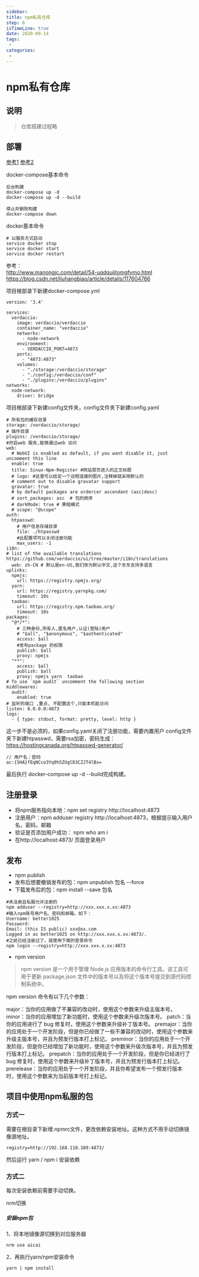 ```yaml
---
sidebar:
title: npm私有仓库
step: 6
isTimeLine: true
date: 2020-09-14
tags:
 - 
categories:
 - 
---
```

# npm私有仓库


## 说明

> 仓库搭建过程略

## 部署

[参考1](https://juejin.cn/post/6939812008082538504?from=search-suggest)
[参考2](https://juejin.cn/post/7212621497810370597)

docker-compose基本命令

```shell
后台构建
docker-compose up -d
docker-compose up -d --build

停止并删除构建
docker-compose down

```

docker基本命令

```shell
# 以服务方式启动
service docker stop   
service docker start  
service docker restart
```

参考：  
http://www.manongjc.com/detail/54-uqdquiitomgfvmo.html
https://blog.csdn.net/liuhangbiao/article/details/117604766

项目根部录下新建docker-compose.yml

```text
version: '3.4'

services:
  verdaccio:
    image: verdaccio/verdaccio
    container_name: "verdaccio"
    networks:
      - node-network
    environment:
      - VERDACCIO_PORT=4873
    ports:
      - "4873:4873"
    volumes:
      - "./storage:/verdaccio/storage"
      - "./config:/verdaccio/conf"
      - "./plugins:/verdaccio/plugins"
networks:
  node-network:
    driver: bridge

```

项目根部录下新建config文件夹，config文件夹下新建config.yaml

```text
# 所有包的缓存目录
storage: /verdaccio/storage/
# 插件目录
plugins: /verdaccio/storage/
#开启web 服务,能够通过web 访问
web:
  # WebUI is enabled as default, if you want disable it, just uncomment this line
  enable: true
  title: Sinux-Npm-Register #网站首页进入的正文标题
  # logo: #这里可以给定一个远程连接的图片,注释掉就采用默认的
  # comment out to disable gravatar support
  gravatar: true
  # by default packages are ordercer ascendant (asc|desc)
  # sort_packages: asc  # 包的排序
  # darkMode: true # 黑暗模式
  # scope: "@scope"
auth:
  htpasswd:
    # 用户信息存储目录
    file: ./htpasswd
    #此配置项可以关闭注册功能
    max_users: -1
i18n:
# list of the available translations https://github.com/verdaccio/ui/tree/master/i18n/translations
  web: zh-CN # 默认是en-US,我们改为默认中文,这个东东支持多语言
uplinks:
  npmjs:
    url: https://registry.npmjs.org/
  yarn:
    url: https://registry.yarnpkg.com/
    timeout: 10s
  taobao:
    url: https://registry.npm.taobao.org/
    timeout: 10s
packages:
  "@*/*":
    # 三种身份,所有人,匿名用户,认证(登陆)用户
    # "$all", "$anonymous", "$authenticated"
    access: $all
    #发布package 的权限
    publish: $all
    proxy: npmjs
  "**":
    access: $all
    publish: $all
    proxy: npmjs yarn  taobao
# To use `npm audit` uncomment the following section
middlewares:
  audit:
    enabled: true
# 监听的端口 ,重点, 不配置这个,只能本机能访问
listen: 0.0.0.0:4873
logs:
  - { type: stdout, format: pretty, level: http }
```

这一步不是必须的，如果config.yaml关闭了注册功能，需要内置用户
config文件夹下新建htpasswd，需要rsa加密，密码生成：https://hostingcanada.org/htpasswd-generator/

```text
// 用户名：密码
ac:{SHA}fEqNCco3Yq9h5ZUglD3CZJT4lBs=
```

最后执行 docker-compose up -d --build完成构建。


## 注册登录

- 将npm服务指向本地：npm set registry http://localhost:4873  
- 注册用户：npm adduser registry http://localhost:4873，根据提示输入用户名，密码，邮箱
- 验证是否添加用户成功： npm who am i
- 在http://localhost:4873/ 页面登录用户

## 发布

- npm  publish
- 发布后想要撤销发布的包：npm unpublish 包名 --force
- 下载发布后的包：npm install --save 包名   

```text
#未注册且私服允许注册的
npm adduser --registry=http://xxx.xxx.x.xx:4873
#输入npm账号用户名、密码和邮箱，如下：
Username: better1025
Password:
Email: (this IS public) xxx@xx.com
Logged in as better1025 on http://xxx.xxx.x.xx:4873/.
#之前已经注册过了，就使用下面的登录命令
npm login --registry=http://xxx.xxx.x.xx:4873
```

- npm version

> npm version 是一个用于管理 Node.js 应用版本的命令行工具。该工具可用于更新 package.json 文件中的版本号以及将这个版本号提交到源代码控制系统中。

npm version 命令有以下几个参数：

major：当你的应用做了不兼容的改动时，使用这个参数来升级主版本号。
minor：当你的应用增加了新功能时，使用这个参数来升级次版本号。
patch：当你的应用进行了 bug 修复时，使用这个参数来升级补丁版本号。
premajor：当你的应用处于一个开发阶段，但是你已经做了一些不兼容的改动时，使用这个参数来升级主版本号，并且为预发行版本打上标记。
preminor：当你的应用处于一个开发阶段，但是你已经增加了新功能时，使用这个参数来升级次版本号，并且为预发行版本打上标记。
prepatch：当你的应用处于一个开发阶段，但是你已经进行了 bug 修复时，使用这个参数来升级补丁版本号，并且为预发行版本打上标记。
prerelease：当你的应用处于一个开发阶段，并且你希望发布一个预发行版本时，使用这个参数来为当前版本号打上标记。





## 项目中使用npm私服的包

### 方式一
需要在根目录下新增.npmrc文件，更改依赖安装地址。这种方式不用手动切换镜像源地址。

```
registry=http://192.168.110.109:4873/
```

然后运行 yarn / npm i 安装依赖

### 方式二

每次安装依赖前需要手动切换。

nrm切换


##### **安装npm包**

1、将本地镜像源切换到对应服务器

```
nrm use aicai  

```

2、再执行yarn/npm安装命令

```
yarn | npm install  
```
